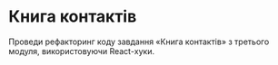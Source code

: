 # Книга контактів

Проведи рефакторинг коду завдання «Книга контактів» з третього модуля,
використовуючи React-хуки.
